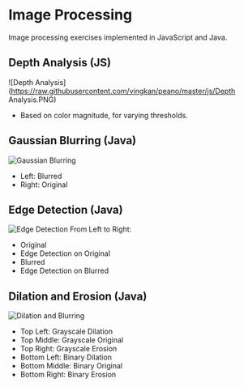 # Image Processing
Image processing exercises implemented in JavaScript and Java.

## Depth Analysis (JS)
![Depth Analysis](https://raw.githubusercontent.com/vingkan/peano/master/js/Depth Analysis.PNG)
* Based on color magnitude, for varying thresholds.

## Gaussian Blurring (Java)
![Gaussian Blurring](https://raw.githubusercontent.com/vingkan/peano/master/java/blur-output.png)
* Left: Blurred
* Right: Original

## Edge Detection (Java)
![Edge Detection](https://raw.githubusercontent.com/vingkan/peano/master/java/edge-output.png)
From Left to Right:
* Original
* Edge Detection on Original
* Blurred
* Edge Detection on Blurred

## Dilation and Erosion (Java)
![Dilation and Blurring](https://raw.githubusercontent.com/vingkan/peano/master/java/morph-output.png)
* Top Left: Grayscale Dilation
* Top Middle: Grayscale Original
* Top Right: Grayscale Erosion
* Bottom Left: Binary Dilation
* Bottom Middle: Binary Original
* Bottom Right: Binary Erosion